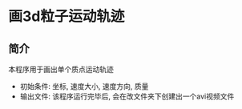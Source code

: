 # 画3d粒子运动轨迹


## 简介

本程序用于画出单个质点运动轨迹

- 初始条件: 坐标, 速度大小, 速度方向, 质量
- 输出文件: 该程序运行完毕后, 会在改文件夹下创建出一个avi视频文件